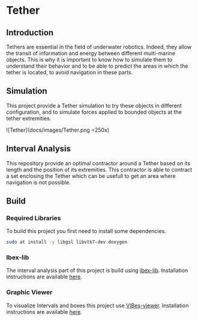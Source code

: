 # Tether

## Introduction

Tethers are essential in the field of underwater robotics. Indeed, they allow the transit of information and energy between different multi-marine objects. This is why it is important to know how to simulate them to understand their behavior and to be able to predict the areas in which the tether is located, to avoid navigation in these parts.

## Simulation

This project provide a Tether simulation to try these objects in different configuration, and to simulate forces applied to bounded objects at the tether extremities.

![Tether](docs/images/Tether.png =250x)

## Interval Analysis

This repository provide an optimal contractor around a Tether based on its length and the position of its extremities. This contractor is able to contract a set enclosing the Tether which can be usefull to get an area where navigation is not possible.

## Build

### Required Libraries

To build this project you first need to install some dependencies.

```bash
sudo at install -y libgsl libvtk7-dev doxygen
```

### Ibex-lib

The interval analysis part of this project is build using [ibex-lib](https://github.com/ibex-team/ibex-lib). Installation instructions are available [here](http://www.ibex-lib.org/doc/install.html#standard-install).

### Graphic Viewer

To visualize Intervals and boxes this project use [VIBes-viewer](https://github.com/ENSTABretagneRobotics/VIBES). Installation instructions are available [here](https://github.com/ENSTABretagneRobotics/VIBES).
